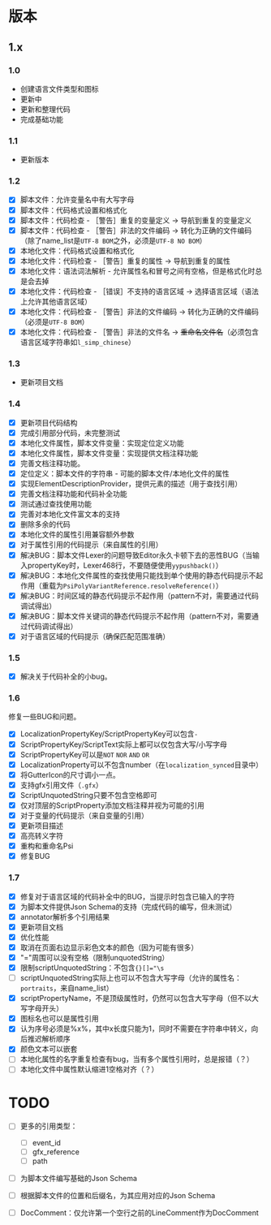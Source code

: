 # 版本

## 1.x

### 1.0

* 创建语言文件类型和图标
* 更新中
* 更新和整理代码
* 完成基础功能

### 1.1

* 更新版本

### 1.2

* [X] 脚本文件：允许变量名中有大写字母
* [X] 脚本文件：代码格式设置和格式化
* [X] 脚本文件：代码检查 - ［警告］重复的变量定义 → 导航到重复的变量定义
* [X] 脚本文件：代码检查 - ［警告］非法的文件编码 → 转化为正确的文件编码（除了name_list是`UTF-8 BOM`之外，必须是`UTF-8 NO BOM`）
* [X] 本地化文件：代码格式设置和格式化
* [X] 本地化文件：代码检查 - ［警告］重复的属性 → 导航到重复的属性
* [X] 本地化文件：语法词法解析 - 允许属性名和冒号之间有空格，但是格式化时总是会去掉
* [X] 本地化文件：代码检查 - ［错误］不支持的语言区域 → 选择语言区域（语法上允许其他语言区域）
* [X] 本地化文件：代码检查 - ［警告］非法的文件编码 → 转化为正确的文件编码（必须是`UTF-8 BOM`）
* [X] 本地化文件：代码检查 - ［警告］非法的文件名 → ~~重命名文件名~~（必须包含语言区域字符串如`l_simp_chinese`）

### 1.3

* 更新项目文档

### 1.4

* [X] 更新项目代码结构
* [X] 完成引用部分代码，未完整测试
* [X] 本地化文件属性，脚本文件变量：实现定位定义功能
* [X] 本地化文件属性，脚本文件变量：实现提供文档注释功能
* [X] 完善文档注释功能。
* [X] 定位定义：脚本文件的字符串 - 可能的脚本文件/本地化文件的属性
* [X] 实现ElementDescriptionProvider，提供元素的描述（用于查找引用）
* [X] 完善文档注释功能和代码补全功能
* [X] 测试通过查找使用功能
* [X] 完善对本地化文件富文本的支持
* [X] 删除多余的代码
* [X] 本地化文件的属性引用兼容额外参数
* [X] 对于属性引用的代码提示（来自属性的引用）
* [X] 解决BUG：脚本文件Lexer的问题导致Editor永久卡顿下去的恶性BUG（当输入propertyKey时，Lexer468行，不要随便使用`yypushback()`）
* [X] 解决BUG：本地化文件属性的查找使用只能找到单个使用的静态代码提示不起作用（重载为`PsiPolyVariantReference.resolveReference()`）
* [X] 解决BUG：时间区域的静态代码提示不起作用（pattern不对，需要通过代码调试得出）
* [X] 解决BUG：脚本文件关键词的静态代码提示不起作用（pattern不对，需要通过代码调试得出）
* [X] 对于语言区域的代码提示（确保匹配范围准确）

### 1.5

* [X] 解决关于代码补全的小bug。

### 1.6
 
修复一些BUG和问题。
 
* [X] LocalizationPropertyKey/ScriptPropertyKey可以包含`-`
* [X] ScriptPropertyKey/ScriptText实际上都可以仅包含大写/小写字母
* [X] ScriptPropertyKey可以是`NOT` `NOR` `AND` `OR`
* [X] LocalizationProperty可以不包含number（在`localization_synced`目录中）
* [X] 将GutterIcon的尺寸调小一点。
* [X] 支持gfx引用文件（`.gfx`）
* [X] ScriptUnquotedString只要不包含空格即可
* [X] 仅对顶层的ScriptProperty添加文档注释并视为可能的引用
* [X] 对于变量的代码提示（来自变量的引用）
* [X] 更新项目描述
* [X] 高亮转义字符
* [X] 重构和重命名Psi
* [X] 修复BUG

### 1.7

* [X] 修复对于语言区域的代码补全中的BUG，当提示时包含已输入的字符
* [X] 为脚本文件提供Json Schema的支持（完成代码的编写，但未测试）
* [X] annotator解析多个引用结果
* [X] 更新项目文档
* [X] 优化性能
* [X] 取消在页面右边显示彩色文本的颜色（因为可能有很多）
* [X] "="周围可以没有空格（限制unquotedString）
* [X] 限制scriptUnquotedString：不包含`{}[]="\s`
* [ ] scriptUnquotedString实际上也可以不包含大写字母（允许的属性名：`portraits`，来自name_list）
* [X] scriptPropertyName，不是顶级属性时，仍然可以包含大写字母（但不以大写字母开头）
* [X] 图标名也可以是属性引用
* [X] 认为序号必须是%x%，其中x长度只能为1，同时不需要在字符串中转义，向后推迟解析顺序
* [X] 颜色文本可以嵌套
* [ ] 本地化属性的名字重复检查有bug，当有多个属性引用时，总是报错（？）
* [ ] 本地化文件中属性默认缩进1空格对齐（？）

# TODO

* [ ] 更多的引用类型：
  * [ ] event_id
  * [ ] gfx_reference
  * [ ] path
* [ ] 为脚本文件编写基础的Json Schema
* [ ] 根据脚本文件的位置和后缀名，为其应用对应的Json Schema
* [ ] DocComment：仅允许第一个空行之前的LineComment作为DocComment

